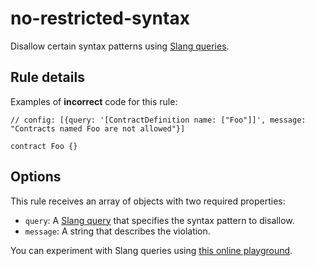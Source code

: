 # no-restricted-syntax

Disallow certain syntax patterns using [Slang queries](https://nomicfoundation.github.io/slang/latest/user-guide/06-query-language/01-query-syntax/).

## Rule details

Examples of **incorrect** code for this rule:

```solidity
// config: [{query: '[ContractDefinition name: ["Foo"]]', message: "Contracts named Foo are not allowed"}]

contract Foo {}
```

## Options

This rule receives an array of objects with two required properties:

- `query`: A [Slang query](https://nomicfoundation.github.io/slang/latest/user-guide/06-query-language/01-query-syntax/) that specifies the syntax pattern to disallow.
- `message`: A string that describes the violation.

You can experiment with Slang queries using [this online playground](https://fvictorio.github.io/slang-playground/).
